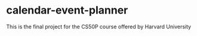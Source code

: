 # calendar-event-planner
This is the final project for the CS50P course offered by Harvard University
